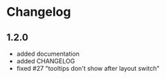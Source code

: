 # Changelog

## 1.2.0
- added documentation
- added CHANGELOG
- fixed #27 "tooltips don't show after layout switch"
